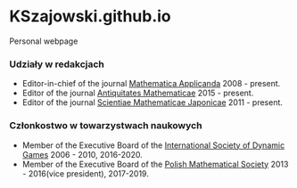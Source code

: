 # KSzajowski.github.io
Personal webpage
<div> <h3>Udziały w redakcjach</h3>
<ul>
<li>Editor-in-chief of the journal <a href="http://wydawnictwa.ptm.org.pl/index.php/matematyka-stosowana">Mathematica Applicanda</a> 2008 - present.</li>
<li>Editor of the journal <a href="http://wydawnictwa.ptm.org.pl/index.php/antiquitates-mathematicae/index">Antiquitates Mathematicae</a> 2015 - present.</li>
<li>Editor of the journal <a href="http://www.jams.or.jp/isms_top_j.html">Scientiae Mathematicae Japonicae</a> 2011 - present.</li>
</ul>
<h3>Członkostwo w towarzystwach naukowych</h3>
<ul>
<li>Member of the Executive Board of the <a href="http://www.isdg-site.org/Home/ShowText?key=About%20ISDG">International Society of Dynamic Games</a> 2006 - 2010,  2016-2020.</li>
<li>Member of the Executive Board of the <a href="http://www.ptm.org.pl/">Polish Mathematical Society</a> 2013 - 2016(vice president), 2017-2019.</li>
</ul>
